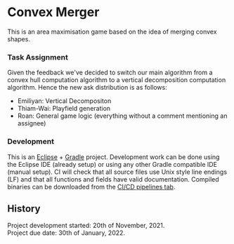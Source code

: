 # Convex Merger
This is an area maximisation game based on the idea of merging convex shapes.

### Task Assignment
Given the feedback we've decided to switch our main algorithm from a convex hull computation algorithm to a vertical decomposition computation algorithm. Hence the new ask distribution is as follows:
- Emiliyan: Vertical Decompositon
- Thiam-Wai: Playfield generation
- Roan: General game logic (everything without a comment mentioning an assignee)

### Development
This is an [Eclipse](https://www.eclipse.org/) + [Gradle](https://gradle.org/) project. Development work can be done using the Eclipse IDE (already setup) or using any other Gradle compatible IDE (manual setup). CI will check that all source files use Unix style line endings (LF) and that all functions and fields have valid documentation. Compiled binaries can be downloaded from the [CI/CD pipelines tab](https://gitlab.com/RoanH/convexmerger/-/pipelines).

## History
Project development started: 20th of November, 2021.    
Project due date: 30th of January, 2022.